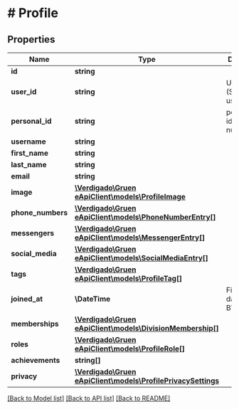 # # Profile

## Properties

Name | Type | Description | Notes
------------ | ------------- | ------------- | -------------
**id** | **string** |  |
**user_id** | **string** | User id (Sherpa user id) |
**personal_id** | **string** | personal identification number |
**username** | **string** |  |
**first_name** | **string** |  |
**last_name** | **string** |  |
**email** | **string** |  |
**image** | [**\Verdigado\Gruen eApiClient\models\ProfileImage**](ProfileImage.md) |  | [optional]
**phone_numbers** | [**\Verdigado\Gruen eApiClient\models\PhoneNumberEntry[]**](PhoneNumberEntry.md) |  |
**messengers** | [**\Verdigado\Gruen eApiClient\models\MessengerEntry[]**](MessengerEntry.md) |  |
**social_media** | [**\Verdigado\Gruen eApiClient\models\SocialMediaEntry[]**](SocialMediaEntry.md) |  |
**tags** | [**\Verdigado\Gruen eApiClient\models\ProfileTag[]**](ProfileTag.md) |  |
**joined_at** | **\DateTime** | First entry date in the BV | [optional]
**memberships** | [**\Verdigado\Gruen eApiClient\models\DivisionMembership[]**](DivisionMembership.md) |  | [optional]
**roles** | [**\Verdigado\Gruen eApiClient\models\ProfileRole[]**](ProfileRole.md) |  |
**achievements** | **string[]** |  |
**privacy** | [**\Verdigado\Gruen eApiClient\models\ProfilePrivacySettings**](ProfilePrivacySettings.md) |  |

[[Back to Model list]](../../README.md#models) [[Back to API list]](../../README.md#endpoints) [[Back to README]](../../README.md)
